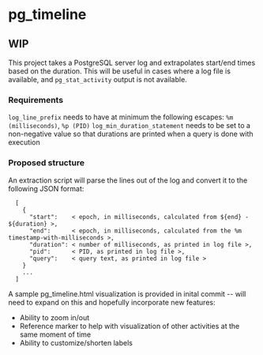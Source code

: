 # pg_timeline

## WIP

This project takes a PostgreSQL server log and extrapolates start/end times based on the duration.  This will be useful in cases where a log file is available, and `pg_stat_activity` output is not available.

### Requirements
`log_line_prefix` needs to have at minimum the following escapes: `%m (milliseconds)`, `%p (PID)`
`log_min_duration_statement` needs to be set to a non-negative value so that durations are printed when a query is done with execution

### Proposed structure
An extraction script will parse the lines out of the log and convert it to the following JSON format:
```
  [
    {
      "start":    < epoch, in milliseconds, calculated from ${end} - ${duration} >,
      "end":      < epoch, in milliseconds, calculated from the %m timestamp-with-milliseconds >,
      "duration": < number of milliseconds, as printed in log file >,
      "pid":      < PID, as printed in log file >,
      "query":    < query text, as printed in log file >
    }
    ...
  ]
```

A sample pg_timeline.html visualization is provided in inital commit -- will need to expand on this and hopefully incorporate new features:
- Ability to zoom in/out
- Reference marker to help with visualization of other activities at the same moment of time
- Ability to customize/shorten labels
